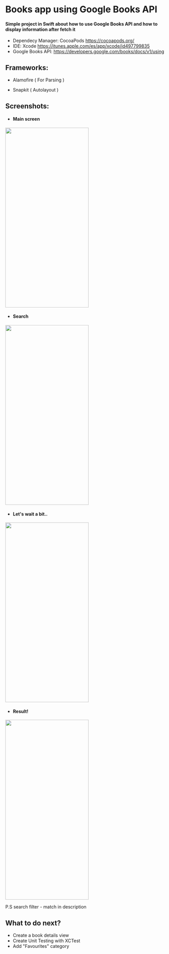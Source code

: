# Books app using Google Books API
#### Simple project in Swift about how to use Google Books API and how to display information after fetch it


* Dependecy Manager: CocoaPods https://cocoapods.org/
* IDE: Xcode https://itunes.apple.com/es/app/xcode/id497799835
* Google Books API: https://developers.google.com/books/docs/v1/using


## Frameworks: 
   * Alamofire ( For Parsing )
  
   * Snapkit ( Autolayout )
   
## Screenshots:
* #### Main screen
<img src="https://i.ibb.co/MsrYYp2/IMAGE-2023-01-14-03-22-10.jpg" width="260" height="562">

* #### Search
<img src="https://i.ibb.co/myWzF8S/IMAGE-2023-01-14-03-33-18.jpg" width="260" height="562">

* #### Let's wait a bit..
<img src="https://i.ibb.co/5cqHrjz/IMAGE-2023-01-14-03-35-02.jpg" width="260" height="562">

* #### Result!
<img src="https://i.ibb.co/D1prQ5f/IMAGE-2023-01-14-03-35-49.jpg" width="260" height="562">

P.S search filter - match in description

## What to do next? 
* Create a book details view
* Create Unit Testing with XCTest
* Add "Favourites" category

  
  
  
  

